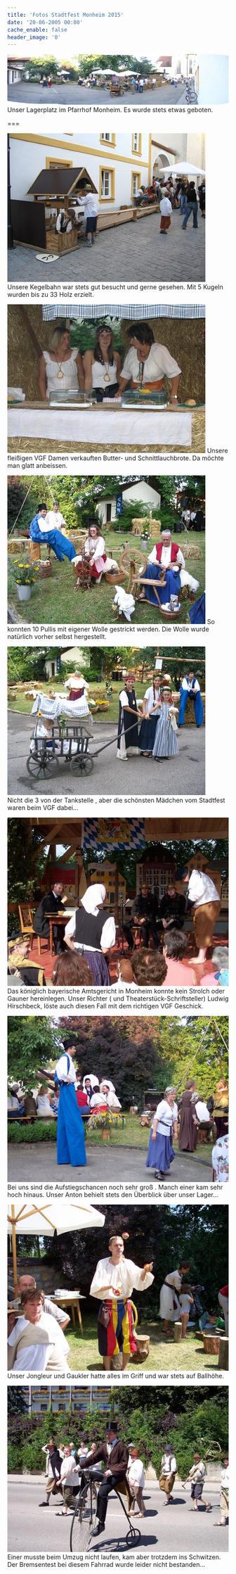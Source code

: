 ```yaml
---
title: 'Fotos Stadtfest Monheim 2015'
date: '20-06-2005 00:00'
cache_enable: false
header_image: '0'
---
```


![](stadtfest5.jpg?link)
Unser Lagerplatz im Pfarrhof Monheim. Es wurde stets etwas geboten.

===

![](stadtfest4.jpg?link)	
Unsere Kegelbahn war stets gut besucht und gerne gesehen. Mit 5 Kugeln wurden bis zu 33 Holz erzielt.

![](stadtfest3.jpg?link)
Unsere fleißigen VGF Damen verkauften Butter- und Schnittlauchbrote. Da möchte man glatt anbeissen.

![](stadtfest2.jpg?link)
So konnten 10 Pullis mit eigener Wolle gestrickt werden. Die Wolle wurde natürlich vorher selbst hergestellt.

![](stadtfest1.jpg?link)	
Nicht die 3 von der Tankstelle , aber die schönsten Mädchen vom Stadtfest waren beim VGF dabei...

![](stadtfest6.jpg?link)
Das königlich bayerische Amtsgericht in Monheim konnte kein Strolch oder Gauner hereinlegen. Unser Richter ( und Theaterstück-Schriftsteller) Ludwig Hirschbeck, löste auch diesen Fall mit dem richtigen VGF Geschick.

![](stadtfest7.jpg?link)
Bei uns sind die Aufstiegschancen noch sehr groß . Manch einer kam sehr hoch hinaus.
Unser Anton behielt stets den Überblick über unser Lager...

![](stadtfest9.jpg?link)
Unser Jongleur und Gaukler hatte alles im Griff und war stets auf Ballhöhe.

![](stadtfest8.jpg?link)
Einer musste beim Umzug nicht laufen, kam aber trotzdem ins Schwitzen. Der Bremsentest bei diesem Fahrrad wurde leider nicht bestanden...